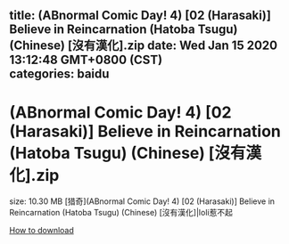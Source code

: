 
title: (ABnormal Comic Day! 4) [02 (Harasaki)] Believe in Reincarnation (Hatoba Tsugu) (Chinese) [沒有漢化].zip
date: Wed Jan 15 2020 13:12:48 GMT+0800 (CST)    
categories: baidu
---

# (ABnormal Comic Day! 4) [02 (Harasaki)] Believe in Reincarnation (Hatoba Tsugu) (Chinese) [沒有漢化].zip
size: 10.30 MB
 [猎奇](ABnormal Comic Day! 4) [02 (Harasaki)] Believe in Reincarnation (Hatoba Tsugu) (Chinese) [沒有漢化]|loli惹不起
 

[How to download](https://bpcam.bemobtrk.com/go/2ceec3aa-1ca2-46d6-b9ff-aaa5c184517c?jno=378)